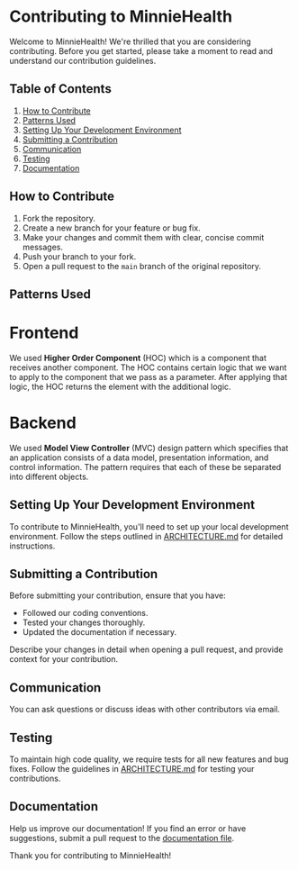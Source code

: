 # Contributing to MinnieHealth

Welcome to MinnieHealth! We're thrilled that you are considering contributing. Before you get started, please take a moment to read and understand our contribution guidelines.

## Table of Contents

1. [How to Contribute](#how-to-contribute)
2. [Patterns Used](#patterns-used)
3. [Setting Up Your Development Environment](#setting-up-your-development-environment)
4. [Submitting a Contribution](#submitting-a-contribution)
5. [Communication](#communication)
6. [Testing](#testing)
7. [Documentation](#documentation)

## How to Contribute

1. Fork the repository.
2. Create a new branch for your feature or bug fix.
3. Make your changes and commit them with clear, concise commit messages.
4. Push your branch to your fork.
5. Open a pull request to the `main` branch of the original repository.

## Patterns Used

# Frontend

We used **Higher Order Component** (HOC) which is a component that receives another component. The HOC contains certain logic that we want to apply to the component that we pass as a parameter. After applying that logic, the HOC returns the element with the additional logic.

# Backend

We used **Model View Controller** (MVC) design pattern which specifies that an application consists of a data model, presentation information, and control information. The pattern requires that each of these be separated into different objects.

## Setting Up Your Development Environment

To contribute to MinnieHealth, you'll need to set up your local development environment. Follow the steps outlined in [ARCHITECTURE.md](ARCHITECTURE.md) for detailed instructions.

## Submitting a Contribution

Before submitting your contribution, ensure that you have:

- Followed our coding conventions.
- Tested your changes thoroughly.
- Updated the documentation if necessary.

Describe your changes in detail when opening a pull request, and provide context for your contribution.

## Communication

You can ask questions or discuss ideas with other contributors via email.

## Testing

To maintain high code quality, we require tests for all new features and bug fixes. Follow the guidelines in [ARCHITECTURE.md](ARCHITECTURE.md) for testing your contributions.

## Documentation

Help us improve our documentation! If you find an error or have suggestions, submit a pull request to the [documentation file](https://github.com/inginerie-software-2023-2024/proiect-inginerie-software-boa/blob/main/README.md).

Thank you for contributing to MinnieHealth!
